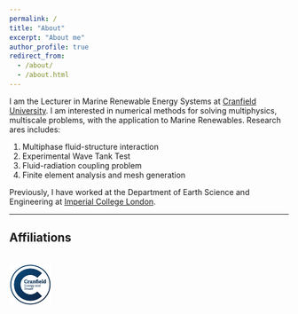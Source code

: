 ```yaml
---
permalink: /
title: "About"
excerpt: "About me"
author_profile: true
redirect_from: 
  - /about/
  - /about.html
---
```

I am the Lecturer in Marine Renewable Energy Systems at [Cranfield University](https://www.cranfield.ac.uk). I am interested in numerical methods for solving multiphysics, multiscale problems, with the application to Marine Renewables. Research ares includes:

 1. Multiphase fluid-structure interaction
 2. Experimental Wave Tank Test
 3. Fluid-radiation coupling problem
 4. Finite element analysis and mesh generation

Previously, I have worked at the Department of Earth Science and Engineering at [Imperial College London](https://www.imperial.ac.uk).

---------------------------------------------------
## Affiliations
<br/><img width="15%" src='../images/cranfield_logo.png'>
